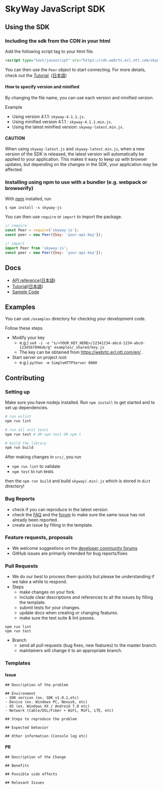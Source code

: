 # SkyWay JavaScript SDK

## Using the SDK

### Including the sdk from the CDN in your html

Add the following script tag to your html file.

```html
<script type="text/javascript" src="https://cdn.webrtc.ecl.ntt.com/skyway-latest.js"></script>
```

You can then use the `Peer` object to start connecting.
For more details, check out the [Tutorial](https://webrtc.ecl.ntt.com/en/js-tutorial.html). ([日本語](https://webrtc.ecl.ntt.com/js-tutorial.html))

#### How to specify version and minified
By changing the file name, you can use each version and minified version.

Example
- Using version 4.1.1: `skyway-4.1.1.js`.
- Using minified version 4.1.1 : `skyway-4.1.1.min.js`.
- Using the latest minified version: `skyway-latest.min.js`.

#### CAUTION 
When using `skyway-latest.js` and `skyway-latest.min.js`, when a new version of the SDK is released, the latest version will automatically be applied to your application. This makes it easy to keep up with browser updates, but depending on the changes in the SDK, your application may be affected.


### Installing using npm to use with a bundler (e.g. webpack or browserify)

With [npm](https://npmjs.org/) installed, run

    $ npm install -s skyway-js

You can then use `require` or `import` to import the package.

```js
// require
const Peer = require('skyway-js');
const peer = new Peer({key: 'your-api-key'});

// import
import Peer from 'skyway-js';
const peer = new Peer({key: 'your-api-key'});
```

## Docs

- [API reference](https://webrtc.ecl.ntt.com/en/js-reference/)([日本語](https://webrtc.ecl.ntt.com/js-reference/))
- [Tutorial](https://webrtc.ecl.ntt.com/en/js-tutorial.html)([日本語](https://webrtc.ecl.ntt.com/js-tutorial.html))
- [Sample Code](https://github.com/skyway/skyway-js-sdk/tree/master/examples/)

## Examples

You can use `/examples` directory for checking your development code.

Follow these steps.

- Modify your key
  - e.g.) `sed -i -e "s/<YOUR_KEY_HERE>/12341234-abcd-1234-abcd-1234567890ab/g" examples/_shared/key.js`
  - The key can be obtained from https://webrtc.ecl.ntt.com/en/ .
- Start server on project root
  - e.g.) `python -m SimpleHTTPServer 8000`

## Contributing

### Setting up

Make sure you have nodejs installed. Run `npm install` to get started and to set up dependencies.

```sh
# run eslint
npm run lint

# run all unit tests
npm run test # OR npm test OR npm t

# build the library
npm run build
```

After making changes in `src/`, you run

- `npm run lint` to validate
- `npm test` to run tests

then the `npm run build` and build `skyway(.min).js` which is stored in `dist` directory!

### Bug Reports
* check if you can reproduce in the latest version
* check the [FAQ](https://support.skyway.io/hc/en-us/categories/204565748-FAQ) and the [forum](https://support.skyway.io/hc/en-us/community/topics) to make sure the same issue has not already been reported.
* create an issue by filling in the template.

### Feature requests, proposals
* We welcome suggestions on the [developer community forums](https://support.skyway.io/hc/en-us/community/topics)
* GitHub issues are primarily intended for bug reports/fixes

### Pull Requests
* We do our best to process them quickly but please be understanding if we take a while to respond.
* Steps
    * make changes on your fork.
    * include clear descriptions and references to all the issues by filling the template.
    * submit tests for your changes.
    * update docs when creating or changing features.
    * make sure the test suite & lint passes.

```
npm run lint
npm run test
```

* Branch
    * send all pull requests (bug fixes, new features) to the master branch.
    * maintainers will change it to an appropriate branch.

### Templates
#### Issue
```
## Description of the problem

## Environment
- SDK version (ex. SDK v1.0.1,etc)
- Device (ex. Windows PC, Nexus6, etc)
- OS (ex. Windows XX / Android 7.0 etc)
- Network (Cable/DSL/Fiber + WiFi, MiFi, LTE, etc)

## Steps to reproduce the problem

## Expected behavior

## Other information (Console log etc)

```
#### PR
```
## Description of the Change

## Benefits

## Possible side effects

## Relevant Issues

```
